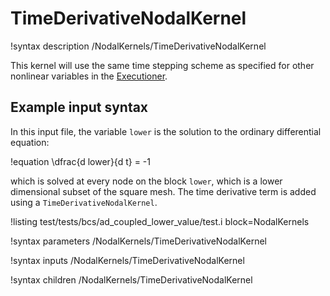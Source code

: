 # TimeDerivativeNodalKernel

!syntax description /NodalKernels/TimeDerivativeNodalKernel

This kernel will use the same time stepping scheme as specified for
other nonlinear variables in the [Executioner](syntax/Executioner/index.md).

## Example input syntax

In this input file, the variable `lower` is the solution to the ordinary differential equation:

!equation
\dfrac{d lower}{d t} = -1

which is solved at every node on the block `lower`, which is a lower
dimensional subset of the square mesh. The time derivative term is
added using a `TimeDerivativeNodalKernel`.

!listing test/tests/bcs/ad_coupled_lower_value/test.i block=NodalKernels

!syntax parameters /NodalKernels/TimeDerivativeNodalKernel

!syntax inputs /NodalKernels/TimeDerivativeNodalKernel

!syntax children /NodalKernels/TimeDerivativeNodalKernel
